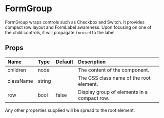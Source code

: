 FormGroup
=========

FormGroup wraps controls such as Checkbox and Switch.  It provides compact row layout and FormLabel
awareness.  Upon focusing on one of the child controls, it will propagate `focused` to the label.

Props
-----

| Name | Type | Default | Description |
|:-----|:-----|:--------|:------------|
| children | node |  | The content of the component. |
| className | string |  | The CSS class name of the root element. |
| row | bool | false | Display group of elements in a compact row. |

Any other properties supplied will be spread to the root element.

